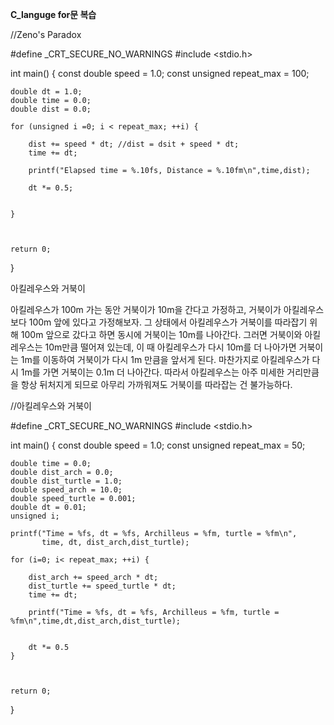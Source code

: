 **C_languge for문 복습**

//Zeno's Paradox


#define _CRT_SECURE_NO_WARNINGS
#include <stdio.h>

int main()
{
    const double speed = 1.0;
    const unsigned repeat_max = 100;
    
    double dt = 1.0;
    double time = 0.0;
    double dist = 0.0;
    
    for (unsigned i =0; i < repeat_max; ++i) {
        
        dist += speed * dt; //dist = dsit + speed * dt;
        time += dt;
        
        printf("Elapsed time = %.10fs, Distance = %.10fm\n",time,dist);
        
        dt *= 0.5;
        
        
    }



	return 0;
}





아킬레우스와 거북이 

아킬레우스가 100m 가는 동안 거북이가 10m을 간다고 가정하고, 거북이가 아킬레우스보다 100m 앞에 있다고 가정해보자. 그 상태에서 아킬레우스가 거북이를 따라잡기 위해 100m 앞으로 갔다고 하면 동시에 거북이는 10m를 나아간다. 그러면 거북이와 아킬레우스는 10m만큼 떨어져 있는데, 이 때 아킬레우스가 다시 10m를 더 나아가면 거북이는 1m를 이동하여 거북이가 다시 1m 만큼을 앞서게 된다. 마찬가지로 아킬레우스가 다시 1m를 가면 거북이는 0.1m 더 나아간다. 따라서 아킬레우스는 아주 미세한 거리만큼을 항상 뒤처지게 되므로 아무리 가까워져도 거북이를 따라잡는 건 불가능하다.

//아킬레우스와 거북이

#define _CRT_SECURE_NO_WARNINGS
#include <stdio.h>

int main()
{
    const double speed = 1.0;
    const unsigned repeat_max = 50;
    
    double time = 0.0;
    double dist_arch = 0.0;
    double dist_turtle = 1.0;
    double speed_arch = 10.0;
    double speed_turtle = 0.001;
    double dt = 0.01;
    unsigned i;
    
    printf("Time = %fs, dt = %fs, Archilleus = %fm, turtle = %fm\n",
           time, dt, dist_arch,dist_turtle);
    
    for (i=0; i< repeat_max; ++i) {
        
        dist_arch += speed_arch * dt;
        dist_turtle += speed_turtle * dt;
        time += dt;
        
        printf("Time = %fs, dt = %fs, Archilleus = %fm, turtle = %fm\n",time,dt,dist_arch,dist_turtle);
        
        
        dt *= 0.5
    }



	return 0;
}
